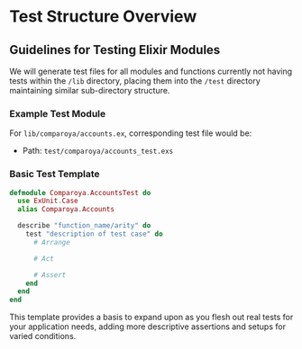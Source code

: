 # Test Structure Overview

## Guidelines for Testing Elixir Modules

We will generate test files for all modules and functions currently not having tests within the `/lib` directory, placing them into the `/test` directory maintaining similar sub-directory structure.

### Example Test Module

For `lib/comparoya/accounts.ex`, corresponding test file would be:

- Path: `test/comparoya/accounts_test.exs`

### Basic Test Template
```elixir
defmodule Comparoya.AccountsTest do
  use ExUnit.Case
  alias Comparoya.Accounts

  describe "function_name/arity" do
    test "description of test case" do
      # Arrange

      # Act

      # Assert
    end
  end
end
```

This template provides a basis to expand upon as you flesh out real tests for your application needs, adding more descriptive assertions and setups for varied conditions.